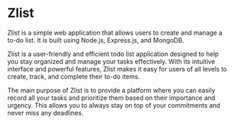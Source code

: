 # Zlist
Zlist is a simple web application that allows users to create and manage a to-do list. It is built using Node.js, Express.js, and MongoDB.

Zlist is a user-friendly and efficient todo list application designed to help you stay organized and manage your tasks effectively. With its intuitive interface and powerful features, Zlist makes it easy for users of all levels to create, track, and complete their to-do items.

The main purpose of Zlist is to provide a platform where you can easily record all your tasks and prioritize them based on their importance and urgency. This allows you to always stay on top of your commitments and never miss any deadlines.
